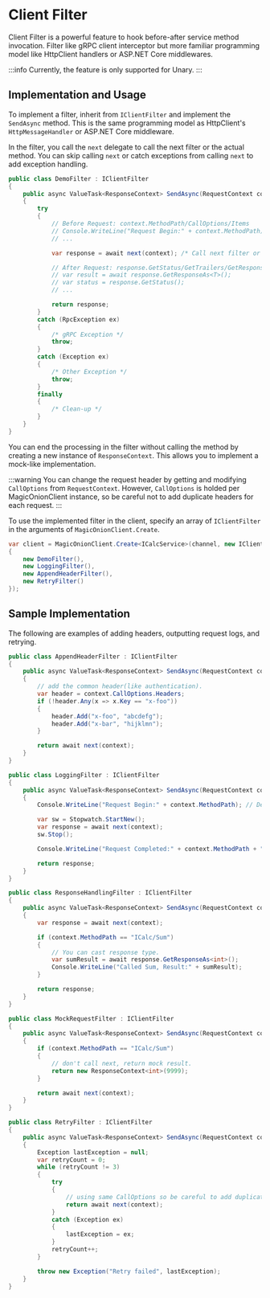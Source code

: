 # Client Filter

Client Filter is a powerful feature to hook before-after service method invocation. Filter like gRPC client interceptor but more familiar programming model like HttpClient handlers or ASP.NET Core middlewares.

:::info
Currently, the feature is only supported for Unary.
:::

## Implementation and Usage
To implement a filter, inherit from `IClientFilter` and implement the `SendAsync` method. This is the same programming model as HttpClient's `HttpMessageHandler` or ASP.NET Core middleware.

In the filter, you call the `next` delegate to call the next filter or the actual method. You can skip calling `next` or catch exceptions from calling `next` to add exception handling.

```csharp
public class DemoFilter : IClientFilter
{
    public async ValueTask<ResponseContext> SendAsync(RequestContext context, Func<RequestContext, ValueTask<ResponseContext>> next)
    {
        try
        {
            // Before Request: context.MethodPath/CallOptions/Items
            // Console.WriteLine("Request Begin:" + context.MethodPath);
            // ...

            var response = await next(context); /* Call next filter or method body */

            // After Request: response.GetStatus/GetTrailers/GetResponseAs<T>
            // var result = await response.GetResponseAs<T>();
            // var status = response.GetStatus();
            // ...

            return response;
        }
        catch (RpcException ex)
        {
            /* gRPC Exception */
            throw;
        }
        catch (Exception ex)
        {
            /* Other Exception */
            throw;
        }
        finally
        {
            /* Clean-up */
        }
    }
}
```

You can end the processing in the filter without calling the method by creating a new instance of `ResponseContext`. This allows you to implement a mock-like implementation.

:::warning
You can change the request header by getting and modifying `CallOptions` from `RequestContext`. However, `CallOptions` is holded per MagicOnionClient instance, so be careful not to add duplicate headers for each request.
:::


To use the implemented filter in the client, specify an array of `IClientFilter` in the arguments of `MagicOnionClient.Create`.

```csharp
var client = MagicOnionClient.Create<ICalcService>(channel, new IClientFilter[]
{
    new DemoFilter(),
    new LoggingFilter(),
    new AppendHeaderFilter(),
    new RetryFilter()
});
```

## Sample Implementation
The following are examples of adding headers, outputting request logs, and retrying.

```csharp
public class AppendHeaderFilter : IClientFilter
{
    public async ValueTask<ResponseContext> SendAsync(RequestContext context, Func<RequestContext, ValueTask<ResponseContext>> next)
    {
        // add the common header(like authentication).
        var header = context.CallOptions.Headers;
        if (!header.Any(x => x.Key == "x-foo"))
        {
            header.Add("x-foo", "abcdefg");
            header.Add("x-bar", "hijklmn");
        }

        return await next(context);
    }
}

public class LoggingFilter : IClientFilter
{
    public async ValueTask<ResponseContext> SendAsync(RequestContext context, Func<RequestContext, ValueTask<ResponseContext>> next)
    {
        Console.WriteLine("Request Begin:" + context.MethodPath); // Debug.Log in Unity.

        var sw = Stopwatch.StartNew();
        var response = await next(context);
        sw.Stop();

        Console.WriteLine("Request Completed:" + context.MethodPath + ", Elapsed:" + sw.Elapsed.TotalMilliseconds + "ms");

        return response;
    }
}

public class ResponseHandlingFilter : IClientFilter
{
    public async ValueTask<ResponseContext> SendAsync(RequestContext context, Func<RequestContext, ValueTask<ResponseContext>> next)
    {
        var response = await next(context);

        if (context.MethodPath == "ICalc/Sum")
        {
            // You can cast response type.
            var sumResult = await response.GetResponseAs<int>();
            Console.WriteLine("Called Sum, Result:" + sumResult);
        }

        return response;
    }
}

public class MockRequestFilter : IClientFilter
{
    public async ValueTask<ResponseContext> SendAsync(RequestContext context, Func<RequestContext, ValueTask<ResponseContext>> next)
    {
        if (context.MethodPath == "ICalc/Sum")
        {
            // don't call next, return mock result.
            return new ResponseContext<int>(9999);
        }

        return await next(context);
    }
}

public class RetryFilter : IClientFilter
{
    public async ValueTask<ResponseContext> SendAsync(RequestContext context, Func<RequestContext, ValueTask<ResponseContext>> next)
    {
        Exception lastException = null;
        var retryCount = 0;
        while (retryCount != 3)
        {
            try
            {
                // using same CallOptions so be careful to add duplicate headers or etc.
                return await next(context);
            }
            catch (Exception ex)
            {
                lastException = ex;
            }
            retryCount++;
        }

        throw new Exception("Retry failed", lastException);
    }
}
```
